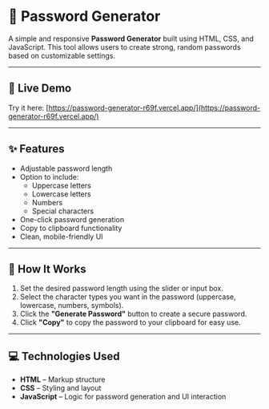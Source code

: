 # 🔐 Password Generator

A simple and responsive **Password Generator** built using HTML, CSS, and JavaScript. This tool allows users to create strong, random passwords based on customizable settings.

---

## 🔗 Live Demo

Try it here: [https://password-generator-r69f.vercel.app/](https://password-generator-r69f.vercel.app/)

---

## ✨ Features

- Adjustable password length
- Option to include:
  - Uppercase letters
  - Lowercase letters
  - Numbers
  - Special characters
- One-click password generation
- Copy to clipboard functionality
- Clean, mobile-friendly UI

---

## 🚀 How It Works

1. Set the desired password length using the slider or input box.
2. Select the character types you want in the password (uppercase, lowercase, numbers, symbols).
3. Click the **"Generate Password"** button to create a secure password.
4. Click **"Copy"** to copy the password to your clipboard for easy use.

---

## 💻 Technologies Used

- **HTML** – Markup structure
- **CSS** – Styling and layout
- **JavaScript** – Logic for password generation and UI interaction
